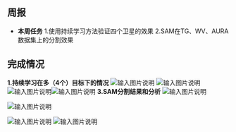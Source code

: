 ## 周报
 -  **本周任务** 
 1.使用持续学习方法验证四个卫星的效果
 2.SAM在TG、WV、AURA数据集上的分割效果
 
 

## 完成情况
 **1.持续学习在多（4个）目标下的情况**
![输入图片说明](/imgs/2025-03-30/fDvjBlZOb8vrZz9D.bmp)
![输入图片说明](/imgs/2025-03-30/2gDXZAKD3tAfoj0U.bmp)
![输入图片说明](/imgs/2025-03-30/o1db0Dwp7oHJEk9H.bmp)![输入图片说明](/imgs/2025-03-30/XMZCaLHkXBvq9cSR.bmp)
  **3.SAM分割结果和分析**
  ![输入图片说明](/imgs/2025-03-30/rFe3n8c0l9ELiK45.bmp)


![输入图片说明](/imgs/2025-03-30/W7cEXXdI6Hcx6gC4.bmp)


 ![输入图片说明](/imgs/2025-03-30/6fpnoTzq09cGlr8f.bmp)
  ![输入图片说明](/imgs/2025-03-30/JKCrpi9CoqDblx1Z.bmp)


 

